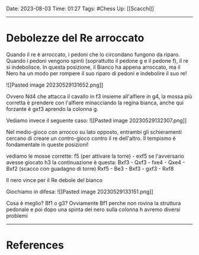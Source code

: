 Date: 2023-08-03
Time: 01:27
Tags: #Chess
Up: [[Scacchi]]

---
# Debolezze del Re arroccato

Quando il re è arroccato, i pedoni che lo circondano fungono da riparo. Quando i pedoni vengono spinti (soprattutto il pedone g e il pedone f), il re si indebolisce. In questa posizione, il Bianco ha appena arroccato, ma il Nero ha un modo per rompere il suo riparo di pedoni e indebolire il suo re!

![[Pasted image 20230529131652.png]]

Ovvero Nd4 che attacca il cavallo in f3 insieme all'alfiere in g4, la mossa più corretta è prendere con l'alfiere minacciando la regina bianca, anche qui forzante è gxf3 aprendo la colonna g.

Vediamo invece il seguente caso:
![[Pasted image 20230529132307.png]]

Nel medio-gioco con arrocco su lato opposto, entrambi gli schieramenti cercano di creare un contro-gioco contro il re dell'altro. Il tempismo è fondamentale in queste posizioni!

vediamo le mosse corrette:
f5 (per attivare la torre) - exf5
	se l'avversario avesse giocato h3 la continuazione è questa:
	Bxf3 - Qxf3 - fxe4 - Qxe4 - Bxf2 (scacco con guadagno di torre)
Rxf5 - Be3 - Bxf3 - gxf3 - Rxf8 

Il nero vince per il Re debole del bianco

Giochiamo in difesa:
![[Pasted image 20230529133151.png]]

Cosa è meglio? Bf1 o g3? Ovviamente Bf1 perche non rovina la struttura pedonale e poi dopo una spinta del nero sulla colonna h avremo diversi problemi

---
# References